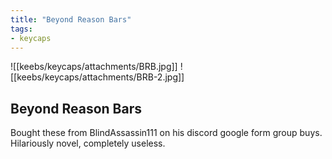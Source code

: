```yaml
---
title: "Beyond Reason Bars"
tags:
- keycaps 
---
```


![[keebs/keycaps/attachments/BRB.jpg]]
![[keebs/keycaps/attachments/BRB-2.jpg]]

## Beyond Reason Bars

Bought these from BlindAssassin111 on his discord google form group buys. Hilariously novel, completely useless.
